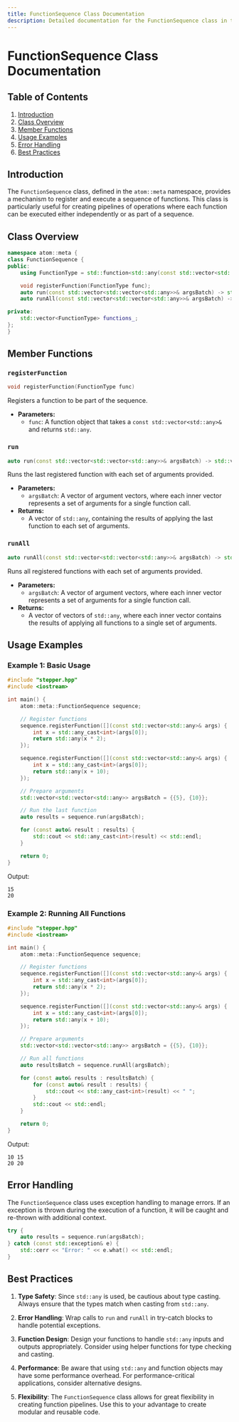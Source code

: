 ```yaml
---
title: FunctionSequence Class Documentation
description: Detailed documentation for the FunctionSequence class in the atom::meta namespace, including class overview, member functions, usage examples, error handling, and best practices for creating and executing function pipelines.
---
```


# FunctionSequence Class Documentation

## Table of Contents

1. [Introduction](#introduction)
2. [Class Overview](#class-overview)
3. [Member Functions](#member-functions)
4. [Usage Examples](#usage-examples)
5. [Error Handling](#error-handling)
6. [Best Practices](#best-practices)

## Introduction

The `FunctionSequence` class, defined in the `atom::meta` namespace, provides a mechanism to register and execute a sequence of functions. This class is particularly useful for creating pipelines of operations where each function can be executed either independently or as part of a sequence.

## Class Overview

```cpp
namespace atom::meta {
class FunctionSequence {
public:
    using FunctionType = std::function<std::any(const std::vector<std::any>&)>;

    void registerFunction(FunctionType func);
    auto run(const std::vector<std::vector<std::any>>& argsBatch) -> std::vector<std::any>;
    auto runAll(const std::vector<std::vector<std::any>>& argsBatch) -> std::vector<std::vector<std::any>>;

private:
    std::vector<FunctionType> functions_;
};
}
```

## Member Functions

### `registerFunction`

```cpp
void registerFunction(FunctionType func)
```

Registers a function to be part of the sequence.

- **Parameters:**
  - `func`: A function object that takes a `const std::vector<std::any>&` and returns `std::any`.

### `run`

```cpp
auto run(const std::vector<std::vector<std::any>>& argsBatch) -> std::vector<std::any>
```

Runs the last registered function with each set of arguments provided.

- **Parameters:**
  - `argsBatch`: A vector of argument vectors, where each inner vector represents a set of arguments for a single function call.
- **Returns:**
  - A vector of `std::any`, containing the results of applying the last function to each set of arguments.

### `runAll`

```cpp
auto runAll(const std::vector<std::vector<std::any>>& argsBatch) -> std::vector<std::vector<std::any>>
```

Runs all registered functions with each set of arguments provided.

- **Parameters:**
  - `argsBatch`: A vector of argument vectors, where each inner vector represents a set of arguments for a single function call.
- **Returns:**
  - A vector of vectors of `std::any`, where each inner vector contains the results of applying all functions to a single set of arguments.

## Usage Examples

### Example 1: Basic Usage

```cpp
#include "stepper.hpp"
#include <iostream>

int main() {
    atom::meta::FunctionSequence sequence;

    // Register functions
    sequence.registerFunction([](const std::vector<std::any>& args) {
        int x = std::any_cast<int>(args[0]);
        return std::any(x * 2);
    });

    sequence.registerFunction([](const std::vector<std::any>& args) {
        int x = std::any_cast<int>(args[0]);
        return std::any(x + 10);
    });

    // Prepare arguments
    std::vector<std::vector<std::any>> argsBatch = {{5}, {10}};

    // Run the last function
    auto results = sequence.run(argsBatch);

    for (const auto& result : results) {
        std::cout << std::any_cast<int>(result) << std::endl;
    }

    return 0;
}
```

Output:

```
15
20
```

### Example 2: Running All Functions

```cpp
#include "stepper.hpp"
#include <iostream>

int main() {
    atom::meta::FunctionSequence sequence;

    // Register functions
    sequence.registerFunction([](const std::vector<std::any>& args) {
        int x = std::any_cast<int>(args[0]);
        return std::any(x * 2);
    });

    sequence.registerFunction([](const std::vector<std::any>& args) {
        int x = std::any_cast<int>(args[0]);
        return std::any(x + 10);
    });

    // Prepare arguments
    std::vector<std::vector<std::any>> argsBatch = {{5}, {10}};

    // Run all functions
    auto resultsBatch = sequence.runAll(argsBatch);

    for (const auto& results : resultsBatch) {
        for (const auto& result : results) {
            std::cout << std::any_cast<int>(result) << " ";
        }
        std::cout << std::endl;
    }

    return 0;
}
```

Output:

```
10 15
20 20
```

## Error Handling

The `FunctionSequence` class uses exception handling to manage errors. If an exception is thrown during the execution of a function, it will be caught and re-thrown with additional context.

```cpp
try {
    auto results = sequence.run(argsBatch);
} catch (const std::exception& e) {
    std::cerr << "Error: " << e.what() << std::endl;
}
```

## Best Practices

1. **Type Safety**: Since `std::any` is used, be cautious about type casting. Always ensure that the types match when casting from `std::any`.

2. **Error Handling**: Wrap calls to `run` and `runAll` in try-catch blocks to handle potential exceptions.

3. **Function Design**: Design your functions to handle `std::any` inputs and outputs appropriately. Consider using helper functions for type checking and casting.

4. **Performance**: Be aware that using `std::any` and function objects may have some performance overhead. For performance-critical applications, consider alternative designs.

5. **Flexibility**: The `FunctionSequence` class allows for great flexibility in creating function pipelines. Use this to your advantage to create modular and reusable code.
